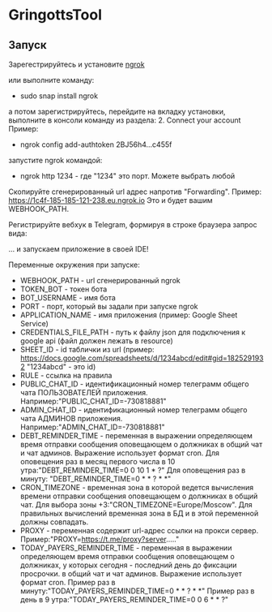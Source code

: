 # GringottsTool



## Запуск

Зарегестрируйтесь и установите [ngrok](https://dashboard.ngrok.com/get-started/setup)

или выполните команду:

* sudo snap install ngrok

а потом зарегистрируйтесь, перейдите на вкладку установки, выполните в консоли команду из раздела: 2. Connect your account
Пример: 

* ngrok config add-authtoken 2BJ56h4...c455f

запустите ngrok командой:

* ngrok http 1234 - где "1234" это порт. Можете выбрать любой

Скопируйте сгенерированный url адрес напротив "Forwarding". Пример: https://1c4f-185-185-121-238.eu.ngrok.io
Это и будет вашим WEBHOOK_PATH.

Регистрируйте вебхук в Telegram, формируя в строке браузера запрос вида:

… и запускаем приложение в своей IDE!

Переменные окружения при запуске:
* WEBHOOK_PATH - url сгенерированный ngrok
* TOKEN_BOT - токен бота
* BOT_USERNAME - имя бота
* PORT - порт, который вы задали при запуске ngrok
* APPLICATION_NAME - имя приложения (пример: Google Sheet Service)
* CREDENTIALS_FILE_PATH - путь к файлу json для подключения к google api (файл должен лежать в resource)
* SHEET_ID - id таблички из url (пример: https://docs.google.com/spreadsheets/d/1234abcd/edit#gid=1825291932 "1234abcd" - это id)
* RULE - ссылка на правила
* PUBLIC_CHAT_ID - идентификационный номер телеграмм общего чата ПОЛЬЗОВАТЕЛЕЙ приложения. Например:"PUBLIC_CHAT_ID=-730818881"
* ADMIN_CHAT_ID - идентификационный номер телеграмм общего чата АДМИНОВ приложения. Например:"ADMIN_CHAT_ID=-730818881"
* DEBT_REMINDER_TIME - переменная в выражении определяющем время отправки сообщения оповещающем о должниках в общий чат и чат админов.
  Выражение использует формат cron.
  Для оповещения раз в месяц первого числа в 10 утра:"DEBT_REMINDER_TIME=0 0 10 1 * ?"
  Для оповещения раз в минуту: "DEBT_REMINDER_TIME=0 * * ? * *"
* CRON_TIMEZONE - временная зона в которой ведется вычисления времени отправки сообщения оповещающем о должниках в общий чат.
  Для выбора зоны +3:"CRON_TIMEZONE=Europe/Moscow". Для правильных вычислений временная зона в БД и в этой переменной должны совпадать.
* PROXY - переменная содержит url-адрес ссылки на прокси сервер. Пример:"PROXY=https://t.me/proxy?server....."
* TODAY_PAYERS_REMINDER_TIME -  переменная в выражении определяющем время отправки сообщения оповещающем о должниках, 
у которых сегодня - последний день до фиксации просрочки. в общий чат и чат админов. Выражение использует формат cron.
Пример раз в минуту:"TODAY_PAYERS_REMINDER_TIME=0 * * ? * *"
Пример раз в день в 9 утра:"TODAY_PAYERS_REMINDER_TIME=0 0 6 * * ?"